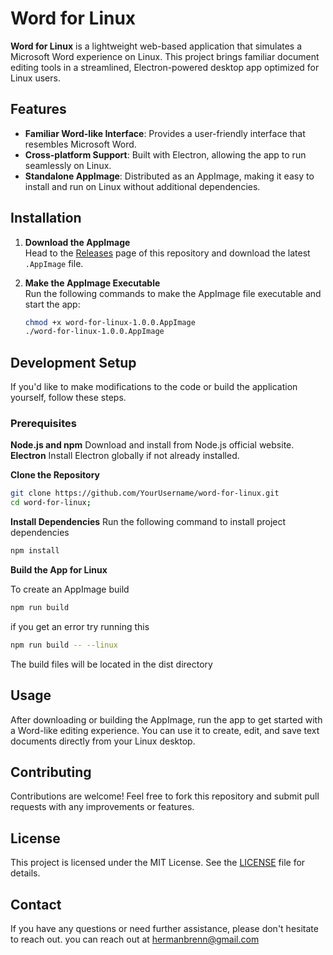 # Word for Linux 

**Word for Linux** is a lightweight web-based application that simulates a Microsoft Word experience on Linux. This project brings familiar document editing tools in a streamlined, Electron-powered desktop app optimized for Linux users.

## Features

- **Familiar Word-like Interface**: Provides a user-friendly interface that resembles Microsoft Word.
- **Cross-platform Support**: Built with Electron, allowing the app to run seamlessly on Linux.
- **Standalone AppImage**: Distributed as an AppImage, making it easy to install and run on Linux without additional dependencies.

## Installation

1. **Download the AppImage**  
   Head to the [Releases](https://github.com/Hermandev07/word-for-linux/releases) page of this repository and download the latest `.AppImage` file.

2. **Make the AppImage Executable**  
   Run the following commands to make the AppImage file executable and start the app:

   ```bash
   chmod +x word-for-linux-1.0.0.AppImage
   ./word-for-linux-1.0.0.AppImage
   ```

## Development Setup

If you'd like to make modifications to the code or build the application yourself, follow these steps.

### Prerequisites

**Node.js and npm** Download and install from Node.js official website.
**Electron** Install Electron globally if not already installed.

**Clone the Repository**

```bash
git clone https://github.com/YourUsername/word-for-linux.git
cd word-for-linux;
```

**Install Dependencies**
Run the following command to install project dependencies
```bash 
npm install
```
**Build the App for Linux**

To create an AppImage build
```bash
npm run build
```
if you get an error try running this
```bash
npm run build -- --linux
```
The build files will be located in the dist directory

## Usage

After downloading or building the AppImage, run the app to get started with a Word-like editing experience. You can use it to create, edit, and save text documents directly from your Linux desktop.

## Contributing

Contributions are welcome! Feel free to fork this repository and submit pull requests with any improvements or features.

## License

This project is licensed under the MIT License. See the [LICENSE](/LICENSE.md) file for details.

## Contact
If you have any questions or need further assistance, please don't hesitate to reach out. you can reach out at hermanbrenn@gmail.com

